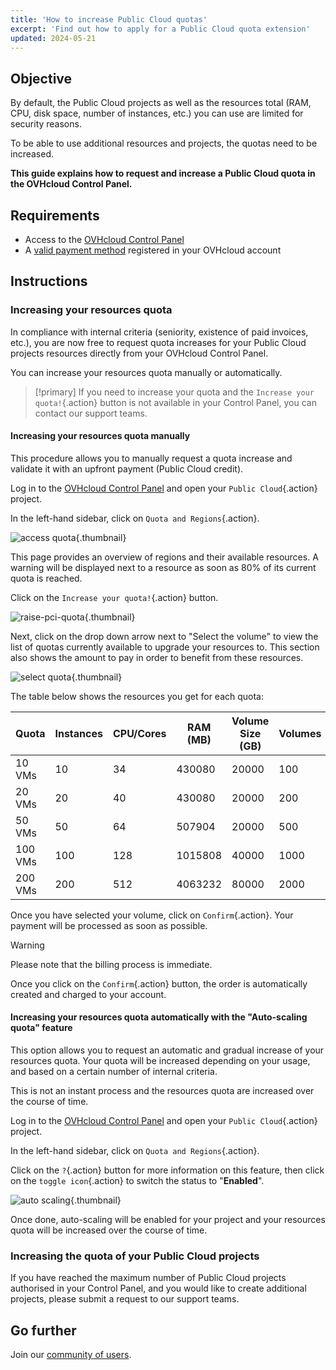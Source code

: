 ```yaml
---
title: 'How to increase Public Cloud quotas'
excerpt: 'Find out how to apply for a Public Cloud quota extension'
updated: 2024-05-21
---
```


## Objective

By default, the Public Cloud projects as well as the resources total (RAM, CPU, disk space, number of instances, etc.) you can use are limited for security reasons.

To be able to use additional resources and projects, the quotas need to be increased.

**This guide explains how to request and increase a Public Cloud quota in the OVHcloud Control Panel.**

## Requirements

- Access to the [OVHcloud Control Panel](/links/manager)
- A [valid payment method](/pages/account_and_service_management/managing_billing_payments_and_services/manage-payment-methods) registered in your OVHcloud account

## Instructions

### Increasing your resources quota

In compliance with internal criteria (seniority, existence of paid invoices, etc.), you are now free to request quota increases for your Public Cloud projects resources directly from your OVHcloud Control Panel.

You can increase your resources quota manually or automatically.

> [!primary]
> If you need to increase your quota and the `Increase your quota!`{.action} button is not available in your Control Panel, you can contact our support teams.
>

#### Increasing your resources quota manually

This procedure allows you to manually request a quota increase and validate it with an upfront payment (Public Cloud credit).

Log in to the [OVHcloud Control Panel](/links/manager) and open your `Public Cloud`{.action} project.

In the left-hand sidebar, click on `Quota and Regions`{.action}.

![access quota](images/raisepciquota1-2023.png){.thumbnail}

This page provides an overview of regions and their available resources. A warning will be displayed next to a resource as soon as 80% of its current quota is reached.

Click on the `Increase your quota!`{.action} button.

![raise-pci-quota](images/raisepciquota2023.png){.thumbnail}

Next, click on the drop down arrow next to "Select the volume" to view the list of quotas currently available to upgrade your resources to. This section also shows the amount to pay in order to benefit from these resources.

![select quota](images/selectquotas.png){.thumbnail}

The table below shows the resources you get for each quota:

|Quota|Instances|CPU/Cores|RAM (MB)|Volume Size (GB)|Volumes|Snapshots|Backup Size (GB)|Floating IPs|Octavia Load Balancer|Gateway (Routers)|
|---|---|---|---|---|---|---|---|---|---|---|
|10 VMs|10|34|430080|20000|100|600|60000|15|5|2|
|20 VMs|20|40|430080|20000|200|1200|120000|30|10|4|
|50 VMs|50|64|507904|20000|500|3000|300000|75|25|10|
|100 VMs|100|128|1015808|40000|1000|6000|600000|300|10|10|
|200 VMs|200|512|4063232|80000|2000|12000|1200000|600|50|50|



Once you have selected your volume, click on `Confirm`{.action}. Your payment will be processed as soon as possible.

> [!warning]
> Please note that the billing process is immediate.
>
> Once you click on the `Confirm`{.action} button, the order is automatically created and charged to your account.
>

#### Increasing your resources quota automatically with the "Auto-scaling quota" feature

This option allows you to request an automatic and gradual increase of your resources quota. Your quota will be increased depending on your usage, and based on a certain number of internal criteria.

This is not an instant process and the resources quota are increased over the course of time.

Log in to the [OVHcloud Control Panel](/links/manager) and open your `Public Cloud`{.action} project.

In the left-hand sidebar, click on `Quota and Regions`{.action}.

Click on the `?`{.action} button for more information on this feature, then click on the `toggle icon`{.action} to switch the status to "**Enabled**".

![auto scaling](images/autoscaling2023.png){.thumbnail}

Once done, auto-scaling will be enabled for your project and your resources quota will be increased over the course of time.

### Increasing the quota of your Public Cloud projects

If you have reached the maximum number of Public Cloud projects authorised in your Control Panel, and you would like to create additional projects, please submit a request to our support teams.

## Go further

Join our [community of users](/links/community).
